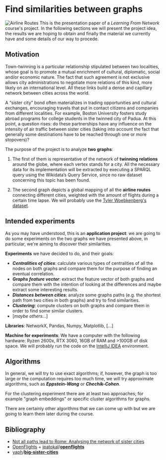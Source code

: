 
# Find similarities between graphs

![Airline Routes](https://github.com/albertoursino/GraphsComparison/blob/Airline-Routes/data/airline_routes_data/plotted_graph.png?raw=true)
This is the presentation paper of a *Learning From Network* course's project.
In the following sections we will present the project idea, the results we are hoping to obtain and finally the material we currently have and some details of our way to procede.

## Motivation

Town-twinning is a particular relationship stipulated between two localities, whose goal is to promote a mutual enrichment of cultural, diplomatic, social and/or economic nature. The fact that such agreement is not exclusive allows city administrations to negotiate more relations of this kind, more likely on an international level. All these links build a dense and capillary network between cities across the world.

A “sister city” bond often materializes in trading opportunities and cultural exchanges, encouraging travels that put in contact citizens and companies from different localities. For example, Boston University fosters study abroad programs for college students in the twinned city of Padua. At this point, a question rises: do these partnerships have any influence on the intensity of air traffic between sister cities (taking into account the fact that generally some destinations have to be reached through one or more stopovers)?

The purpose of the project is to analyze **two graphs**:

1.  The first of them is representative of the network of **twinning relations** around the globe, where each vertex stands for a city. All the necessary data for its implementation will be extracted by executing a SPARQL query using the Wikidata’s Query Service, since no raw dataset concerning this topic has been found.
    
2.  The second graph depicts a global mapping of all the **airline routes** connecting different cities, weighted with the amount of flights during a certain time lapse. We will probably use the [Tyler Woebkenberg's dataset](https://data.world/tylerudite/airports-airlines-and-routes).

## Intended experiments

As you may have understood, this is an **application project**: we are going to do some experiments on the two graphs we have presented above, in particular, we're aiming to discover their similarities.

**Experiments** we have decided to do, and their goals:
- ***Centralities of cities***: calculate various types of centralities of all the nodes on both graphs and compare them for the purpose of finding an eventual correlation.
- ***Graphs feature vector***: extract the feature vector of both graphs and compare them with the intention of looking at the differences and maybe extract some interesting results.
- ***Distances between cities***: analyze some graphs paths (e.g. the shortest path from two cities in both graphs) and try to find similarities. 
- ***Clustering***: compute clusters on both graphs and compare them in order to find some similar clusters.
- [*maybe others...*]

**Libraries**: NetworkX, Pandas, Numpy, Matplotlib, [...]

**Machine for experiments**: We have a computer with the following hardware: Ryzen 2600x, RTX 3060, 16GB of RAM and >100GB of disk space. We will probably run the code on the [IntelliJ IDEA](https://www.jetbrains.com/idea/) environment.

## Algorithms

In general, we will try to use exact algorithms; if, however, the graph is too large or the computation requires too much time, we will try approximate algorithms, such as ***Eppstein-Wang*** or ***Chechik-Cohen***. 

For the clustering experiment there are at least two approaches; for example "graph embeddings" or specific cluster algorithms for graphs. 

There are certainly other algorithms that we can come up with but we are going to learn them later during the course.

## Bibliography
- [Not all paths lead to Rome: Analysing the network of sister cities](https://arxiv.org/abs/1301.6900)
- [OpenFlights](https://openflights.org/data.html) + [jpatokal](https://github.com/jpatokal)/**[openflights](https://github.com/jpatokal/openflights)**
- [yaph](https://github.com/yaph)/**[big-sister-cities](https://github.com/yaph/big-sister-cities)**

<!--stackedit_data:
eyJoaXN0b3J5IjpbMTEyMzQ1MDE0Niw4NzY0MTMwNDYsLTI5MD
Y3NzM2OCwtMTkxOTgwODczLDc1MDI0MjQ0NiwxNzQyNTY3Mzkz
LDE1NTY3MzY0NjgsMTgwODQ0NDEwNSwyNjgxMzM4NzUsLTExNT
AwMTMwNzksNTM2Njc5NzQ5LC04MDk0NjA1MTEsLTIxMTk4NTIz
MzUsMTI1NTkyMDY3MiwtMjA4NTA4MDEwMywzNTI1NTMzMzFdfQ
==
-->